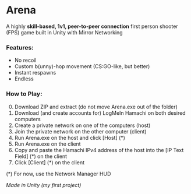 # Arena

A highly **skill-based, 1v1, peer-to-peer connection** first person shooter (FPS) game built in Unity with Mirror Networking

### Features:

* No recoil
* Custom b(unny)-hop movement (CS:GO-like, but better)
* Instant respawns
* Endless

### How to Play:

0. Download ZIP and extract (do not move Arena.exe out of the folder)
1. Download (and create accounts for) LogMeIn Hamachi on both desired computers
2. Create a private network on one of the computers (host)
3. Join the private network on the other computer (client)
4. Run Arena.exe on the host and click [Host] (*)
5. Run Arena.exe on the client
6. Copy and paste the Hamachi IPv4 address of the host into the [IP Text Field] (*) on the client
7. Click [Client] (*) on the client

(*) For now, use the Network Manager HUD

<em>Made in Unity (my first project)</em>
